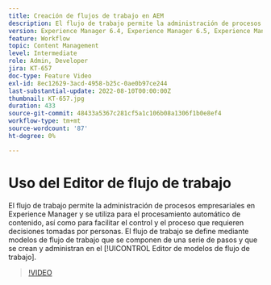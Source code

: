 ```yaml
---
title: Creación de flujos de trabajo en AEM
description: El flujo de trabajo permite la administración de procesos empresariales en Experience Manager y se utiliza para el procesamiento automático de contenido, así como para facilitar el control y el proceso que requieren decisiones tomadas por personas.
version: Experience Manager 6.4, Experience Manager 6.5, Experience Manager as a Cloud Service
feature: Workflow
topic: Content Management
level: Intermediate
role: Admin, Developer
jira: KT-657
doc-type: Feature Video
exl-id: 8ec12629-3acd-4958-b25c-0ae0b97ce244
last-substantial-update: 2022-08-10T00:00:00Z
thumbnail: KT-657.jpg
duration: 433
source-git-commit: 48433a5367c281cf5a1c106b08a1306f1b0e8ef4
workflow-type: tm+mt
source-wordcount: '87'
ht-degree: 0%

---
```


# Uso del Editor de flujo de trabajo

El flujo de trabajo permite la administración de procesos empresariales en Experience Manager y se utiliza para el procesamiento automático de contenido, así como para facilitar el control y el proceso que requieren decisiones tomadas por personas. El flujo de trabajo se define mediante modelos de flujo de trabajo que se componen de una serie de pasos y que se crean y administran en el [!UICONTROL Editor de modelos de flujo de trabajo].

>[!VIDEO](https://video.tv.adobe.com/v/347047?quality=12&learn=on&captions=spa)
